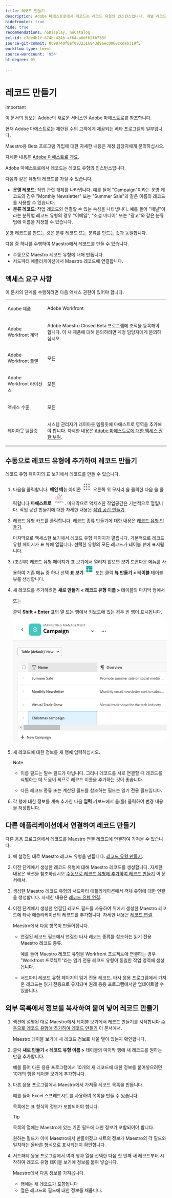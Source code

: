 ```yaml
---
title: 레코드 만들기
description: Adobe 마에스트로에서 레코드는 레코드 유형의 인스턴스입니다. 개별 레코드를 만들려면 먼저 레코드 종류를 만들어야 합니다.
hidefromtoc: true
hide: true
recommendations: noDisplay, noCatalog
exl-id: c7de4b1f-674b-424b-af64-a6df62fb738f
source-git-commit: 0699740f8ef0932316843d9aec0008ccdeb319f5
workflow-type: tm+mt
source-wordcount: '954'
ht-degree: 0%

---
```


<!--udpate the metadata with real information when making this available in TOC and in the left nav-->

# 레코드 만들기

>[!IMPORTANT]
>
>이 문서의 정보는 Adobe의 새로운 서비스인 Adobe 마에스트로를 참조합니다.
>
>현재 Adobe 마에스트로는 제한된 수의 고객에게 제공되는 베타 프로그램의 일부입니다.
>
>Maestro용 Beta 프로그램 가입에 대한 자세한 내용은 계정 담당자에게 문의하십시오.
>
>자세한 내용은 [Adobe 마에스트로 개요](../maestro-overview.md).

Adobe 마에스트로에서 레코드는 레코드 유형의 인스턴스입니다.

다음과 같은 유형의 레코드를 가질 수 있습니다.

* **운영 레코드**: 작업 관련 개체를 나타냅니다. 예를 들어 &quot;Campaign&quot;이라는 운영 레코드의 경우 &quot;Monthly Newsletter&quot; 또는 &quot;Summer Sale&quot;과 같은 이름의 레코드를 사용할 수 있습니다.
* **분류 레코드**: 작업 레코드와 연결할 수 있는 속성을 나타냅니다. 예를 들어 &quot;채널&quot;이라는 분류법 레코드 유형의 경우 &quot;이메일&quot;, &quot;소셜 미디어&quot; 또는 &quot;광고&quot;와 같은 분류법에 이름을 지정할 수 있습니다.

운영 레코드를 만드는 것은 분류 레코드 또는 분류를 만드는 것과 동일합니다.

다음 중 하나를 수행하여 Maestro에서 레코드를 만들 수 있습니다.

* 수동으로 Maestro 레코드 유형에 대해 만듭니다.
* 서드파티 애플리케이션에서 Maestro 레코드에 연결합니다.

## 액세스 요구 사항

이 문서의 단계를 수행하려면 다음 액세스 권한이 있어야 합니다.

<table style="table-layout:auto">
 <col>
 <tbody>
<td>
   <p> Adobe 제품</p> </td>
   <td>
   <p> Adobe Workfront</p> </td>
  </tr>  
 <td role="rowheader"><p>Adobe Workfront 계약</p></td>
   <td>
<p>Adobe Maestro Closed Beta 프로그램에 조직을 등록해야 합니다. 이 새 제품에 대해 문의하려면 계정 담당자에게 문의하십시오. </p>
   </td>
  </tr>
  <tr>
   <td role="rowheader"><p>Adobe Workfront 플랜</p></td>
   <td>
<p>모든</p>
   </td>
  </tr>
  <tr>
   <td role="rowheader"><p>Adobe Workfront 라이선스</p></td>
   <td>
   <p>모든</p> 
  </td>
  </tr>

<tr>
   <td role="rowheader">액세스 수준</td>
   <td> <p>모든</p>  
</td>
  </tr>
<tr>
   <td role="rowheader">레이아웃 템플릿</td>
   <td> <p>시스템 관리자가 레이아웃 템플릿에 마에스트로 영역을 추가해야 합니다. 자세한 내용은 <a href="../access/grant-access.md">Adobe 마에스트로에 대한 액세스 권한 부여</a>. </p>  
</td>
  </tr>
 </tbody>
</table>

<!--Maybe enable this at GA - but Maestro is not supposed to have Access controls in the Workfront Access Level: 
>[!NOTE]
>
>If you don't have access, ask your Workfront administrator if they set additional restrictions in your access level. For information on how a Workfront administrator can change your access level, see [Create or modify custom access levels](../administration-and-setup/add-users/configure-and-grant-access/create-modify-access-levels.md). -->

<!-- Notes to add for the table: for the "Workfront plans" row: the above is only for closed beta; when going to GA - activate the following plans:    
<p>Current plan: Prime and Ultimate</p>
<p>Legacy plan: Enterprise</p>-->

<!-- Notes for the table: for the "Workfront access" row: <p>For more information, see <a href="../../administration-and-setup/add-users/access-levels-and-object-permissions/wf-licenses.md" class="MCXref xref">Adobe Workfront licenses overview</a>.</p>-->

## 수동으로 레코드 유형에 추가하여 레코드 만들기 <!--in a record type table (I don't think you can create them elsewhere right now)-->

레코드 유형 페이지의 표 보기에서 레코드를 만들 수 있습니다.

1. 다음을 클릭합니다. **메인 메뉴** 아이콘 ![](assets/main-menu-workfront.png) 오른쪽 위 모서리 <!--or the **Main Menu** icon ![](assets/main-menu-shell.png) in the upper-left corner, if available-->을 클릭한 다음 을 클릭합니다 **마에스트로** ![](assets/maestro-icon.png).
마지막으로 액세스한 작업공간은 기본적으로 열립니다. 작업 공간 만들기에 대한 자세한 내용은 [작업 공간 만들기](../architecture-and-fields/create-workspaces.md).
1. 레코드 유형 카드를 클릭합니다. 레코드 종류 만들기에 대한 내용은 [레코드 유형 만들기](../architecture-and-fields/create-record-types.md).

   마지막으로 액세스한 보기에서 레코드 유형 페이지가 열립니다. 기본적으로 레코드 유형 페이지가 표 뷰에 열립니다.
선택한 유형의 모든 레코드가 테이블 뷰에 표시됩니다.

1. (조건부) 레코드 유형 페이지가 표 보기에서 열리지 않으면 **보기** 드롭다운 메뉴를 사용하여 기존 메뉴 중 하나 선택 **표 보기** ![](assets/table-view-icon.png) 또는 클릭 **뷰 만들기 > 테이블** 테이블 뷰를 생성합니다.

1. 새 레코드를 추가하려면 **새로 만들기 &lt; 레코드 유형 이름 >** 테이블의 마지막 행에서

   또는

   클릭 **Shift + Enter** 표의 열 또는 행에서 키보드에 있는 경우 빈 행이 표시됩니다.

   ![](assets/adding-a-new-campaign-in-table-row.png)

1. 새 레코드에 대한 정보를 새 행에 입력하십시오.

   >[!NOTE]
   >
   >  * 이름 필드는 필수 필드가 아닙니다. 그러나 레코드를 서로 연결할 때 레코드를 식별하는 데 도움이 되므로 레코드 이름을 추가하는 것이 좋습니다.
   >
   >  * 다른 레코드 종류 또는 계산된 필드를 참조하는 필드는 읽기 전용 필드입니다.

1. 각 행에 대한 정보를 계속 추가한 다음 **입력** 키보드에서 을(를) 클릭하여 변경 내용을 저장합니다.

## 다른 애플리케이션에서 연결하여 레코드 만들기

다른 응용 프로그램에서 레코드를 Maestro 연결 레코드에 연결하여 가져올 수 있습니다.

1. 에 설명된 대로 Maestro 레코드 유형을 만듭니다. [레코드 유형 만들기](../architecture-and-fields/create-record-types.md).

1. 이전 단계에서 생성한 레코드 유형에 대해 Maestro 레코드를 생성합니다. 자세한 내용은 섹션을 참조하십시오 [수동으로 레코드 유형에 추가하여 레코드 만들기](#create-records-by-manually-adding-them-to-a-record-type) 이 문서에서.

1. 생성한 Maestro 레코드 유형의 서드파티 애플리케이션에서 객체 유형에 대한 연결을 생성합니다. 자세한 내용은 [레코드 유형 연결](../architecture-and-fields/connect-record-types.md).

1. 이전 단계에서 생성한 연결된 레코드 필드를 사용하여 위에서 생성한 Maestro 레코드에 타사 애플리케이션의 레코드를 추가합니다. 자세한 내용은 [레코드 연결](../records/connect-records.md).

   Maestro에서 다음 항목이 만들어집니다.

   * 연결된 레코드 필드에서 연결한 타사 레코드 종류를 참조하는 읽기 전용 Maestro 레코드 종류.

     예를 들어 Maestro 레코드 유형을 Workfront 프로젝트에 연결하는 경우 &quot;Workfront 프로젝트&quot;라는 읽기 전용 레코드 유형이 동일한 작업 영역에 생성됩니다.
   * 서드파티 레코드 유형 페이지의 읽기 전용 레코드. 타사 응용 프로그램에서 가져온 레코드는 읽기 전용으로 유지되며 원래 응용 프로그램에서만 업데이트할 수 있습니다.


## 외부 목록에서 정보를 복사하여 붙여 넣어 레코드 만들기

1. 섹션에 설명된 대로 Maestro에서 테이블 보기에서 레코드 만들기를 시작합니다 [수동으로 레코드 유형에 추가하여 레코드 만들기](#create-records-by-manually-adding-them-to-a-record-type) 이 문서에서.

   Maestro 테이블 보기에 새 레코드 정보로 채울 열이 있는지 확인합니다.

1. 클릭 **새로 만들기 &lt; 레코드 유형 이름 >** 테이블의 마지막 행에 새 레코드를 원하는 만큼 추가합니다.

   예를 들어 다른 응용 프로그램에서 10개의 새 레코드에 대한 정보를 붙여넣으려면 10개의 행을 테이블 보기에 추가합니다.

1. 다른 응용 프로그램에서 Maestro에서 가져올 레코드 목록을 만듭니다.

   예를 들어 Excel 스프레드시트를 사용하여 목록을 만들 수 있습니다.

   목록에는 표 형식의 정보가 포함되어야 합니다.

   >[!TIP]
   >
   > 목록의 열에는 Maestro에 있는 기존 필드에 대한 정보가 포함되어야 합니다.
   >
   > 원하는 필드가 이미 Maestro에서 만들어졌고 시트의 정보가 Maestro의 각 필드와 일치하는 올바른 형식으로 표시되는지 확인합니다.

1. 서드파티 응용 프로그램에서 여러 행과 열을 선택한 다음 첫 번째 새 레코드부터 시작하여 레코드 유형 테이블 보기에 정보를 붙여 넣습니다.

   Maestro에서 다음 정보를 가져옵니다.

   * 행에는 새 레코드가 포함됩니다
   * 열은 레코드의 필드에 대한 정보를 채웁니다.
